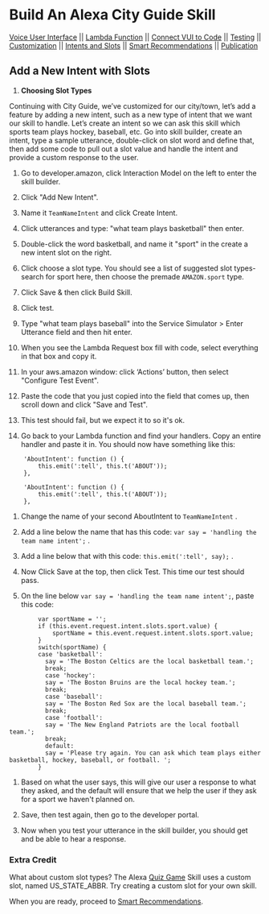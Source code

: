 # Build An Alexa City Guide Skill
[Voice User Interface](../step-by-step/1-voice-user-interface.md) || [Lambda Function](../step-by-step/2-lambda-function.md) || [Connect VUI to Code](../step-by-step/3-connect-vui-to-code.md) || [Testing](../step-by-step/4-testing.md) || [Customization](../step-by-step/5-customization.md) || [Intents and Slots](../step-by-step/6-intents-slots.md) || [Smart Recommendations](../step-by-step/7-smart-recommendations.md) || [Publication](../step-by-step/10-publication.md)


<!--<a href="../step-by-step/1-voice-user-interface.md"><img src="https://m.media-amazon.com/images/G/01/mobile-apps/dex/alexa/alexa-skills-kit/tutorials/navigation/1-locked._TTH_.png" /></a><a href="../step-by-step/2-lambda-function.md"><img src="https://m.media-amazon.com/images/G/01/mobile-apps/dex/alexa/alexa-skills-kit/tutorials/navigation/2-locked._TTH_.png" /></a><a href="../step-by-step/3-connect-vui-to-code.md"><img src="https://m.media-amazon.com/images/G/01/mobile-apps/dex/alexa/alexa-skills-kit/tutorials/navigation/3-locked._TTH_.png" /></a><a href="../step-by-step/4-testing.md"><img src="https://m.media-amazon.com/images/G/01/mobile-apps/dex/alexa/alexa-skills-kit/tutorials/navigation/4-locked._TTH_.png" /></a><a href="../step-by-step/5-customization.md"><img src="https://m.media-amazon.com/images/G/01/mobile-apps/dex/alexa/alexa-skills-kit/tutorials/navigation/5-locked._TTH_.png" /></a><a href="../step-by-step/10-publication.md"><img src="https://m.media-amazon.com/images/G/01/mobile-apps/dex/alexa/alexa-skills-kit/tutorials/navigation/6-on._TTH_.png" /></a>-->

## Add a New Intent with Slots

1.  **Choosing Slot Types**

Continuing with City Guide, we’ve customized for our city/town, let’s add a feature by adding a new intent, such as a new type of intent that we want our skill to handle. Let’s create an intent so we can ask this skill which sports team plays hockey, baseball, etc. Go into skill builder, create an intent, type a sample utterance, double-click on slot word and define that, then add some code to pull out a slot value and handle the intent and provide a custom response to the user.

1. Go to developer.amazon, click Interaction Model on the left to enter the skill builder.

1. Click "Add New Intent".

1. Name it ``` TeamNameIntent ``` and click Create Intent.

1. Click utterances and type: "what team plays basketball" then enter.

1. Double-click the word basketball, and name it "sport" in the create a new intent slot on the right.

1. Click choose a slot type. You should see a list of suggested slot types- search for sport here, then choose the premade ``` AMAZON.sport ``` type.

1. Click Save & then click Build Skill.

1. Click test.

1. Type "what team plays baseball" into the Service Simulator > Enter Utterance field and then hit enter.

1. When you see the Lambda Request box fill with code, select everything in that box and copy it.

1. In your aws.amazon window: click ‘Actions’ button, then select "Configure Test Event".

1. Paste the code that you just copied into the field that comes up, then scroll down and click "Save and Test".

1. This test should fail, but we expect it to so it's ok.  

1. Go back to your Lambda function and find your handlers. Copy an entire handler and paste it in. You should now have something like this:

```     
    'AboutIntent': function () {
        this.emit(':tell', this.t('ABOUT'));
    },

    'AboutIntent': function () {
        this.emit(':tell', this.t('ABOUT'));
    },
```

1. Change the name of your second AboutIntent to ``` TeamNameIntent ``` .

1. Add a line below the name that has this code: ``` var say = 'handling the team name intent'; ``` .

1. Add a line below that with this code: ``` this.emit(':tell', say); ``` .

1. Now Click Save at the top, then click Test.  This time our test should pass.

1. On the line below ``` var say = 'handling the team name intent'; ```, paste this code:

```
        var sportName = '';
        if (this.event.request.intent.slots.sport.value) {
            sportName = this.event.request.intent.slots.sport.value;
        }
        switch(sportName) {
        case 'basketball':
          say = 'The Boston Celtics are the local basketball team.';
          break;
          case 'hockey':
          say = 'The Boston Bruins are the local hockey team.';
          break;
          case 'baseball':
          say = 'The Boston Red Sox are the local baseball team.';
          break;
          case 'football':
          say = 'The New England Patriots are the local football team.';
          break;
          default:
          say = 'Please try again. You can ask which team plays either basketball, hockey, baseball, or football. ';
        }
```

1. Based on what the user says, this will give our user a response to what they asked, and the default will ensure that we help the user if they ask for a sport we haven't planned on.

1. Save, then test again, then go to the developer portal.

1. Now when you test your utterance in the skill builder, you should get and be able to hear a response.

### Extra Credit

What about custom slot types? The Alexa [Quiz Game](https://github.com/alexa/skill-sample-nodejs-quiz-game/blob/master/step-by-step/1-voice-user-interface.md) Skill uses a custom slot, named US_STATE_ABBR.  Try creating a custom slot for your own skill.


When you are ready, proceed to [Smart Recommendations](../step-by-step/7-smart-recommendations.md).

<br/><br/>
<!-- <a href="../step-by-step/7-smart-recommendations.md"><img src="https://m.media-amazon.com/images/G/01/mobile-apps/dex/alexa/alexa-skills-kit/tutorials/general/buttons/button_next_publication._TTH_.png" /></a> -->

<img height="1" width="1" src="https://www.facebook.com/tr?id=1847448698846169&ev=PageView&noscript=1"/>
